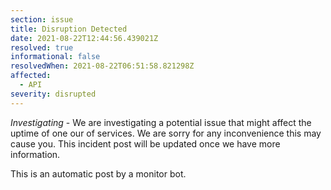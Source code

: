 ```yaml
---
section: issue
title: Disruption Detected
date: 2021-08-22T12:44:56.439021Z
resolved: true
informational: false
resolvedWhen: 2021-08-22T06:51:58.821298Z
affected:
  - API
severity: disrupted
---
```

*Investigating* - We are investigating a potential issue that might affect the uptime of one our of services. We are sorry for any inconvenience this may cause you. This incident post will be updated once we have more information.

This is an automatic post by a monitor bot.
        